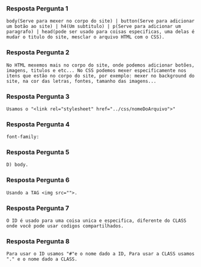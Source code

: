 ### Resposta Pergunta 1

    body(Serve para mexer no corpo do site) | button(Serve para adicionar um botão ao site) | h4(Um subtitulo) | p(Serve para adicionar um paragrafo) | head(pode ser usado para coisas especificas, uma delas é mudar o titulo do site, mesclar o arquivo HTML com o CSS). 

### Resposta Pergunta 2
    No HTML mexemos mais no corpo do site, onde podemos adicionar botões, imagens, titulos e etc... No CSS podemos mexer especificamente nos itens que estão no corpo do site, por exemplo: mexer no background do site, na cor das letras, fontes, tamanho das imagens...

### Resposta Pergunta 3
    Usamos o "<link rel="stylesheet" href="../css/nomeDoArquivo">"

### Resposta Pergunta 4
    font-family:

### Resposta Pergunta 5
    D) body.

### Resposta Pergunta 6
    Usando a TAG <img src="">.

### Resposta Pergunta 7
    O ID é usado para uma coisa unica e especifica, diferente do CLASS onde você pode usar codigos compartilhados.

### Resposta Pergunta 8
    Para usar o ID usamos "#"e o nome dado a ID, Para usar a CLASS usamos "." e o nome dado a CLASS.   


